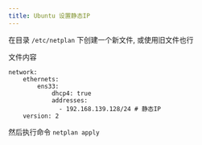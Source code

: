 ```yaml
---
title: Ubuntu 设置静态IP
---
```


在目录 `/etc/netplan` 下创建一个新文件, 或使用旧文件也行

文件内容
```
network:
    ethernets:
        ens33:
            dhcp4: true
            addresses:
              - 192.168.139.128/24 # 静态IP
    version: 2
```

然后执行命令 `netplan apply`
